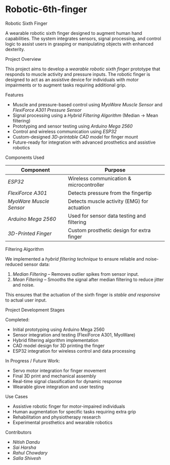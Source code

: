 # Robotic-6th-finger
Robotic Sixth Finger

A wearable robotic sixth finger designed to augment human hand capabilities. The system integrates sensors, signal processing, and control logic to assist users in grasping or manipulating objects with enhanced dexterity.

Project Overview

This project aims to develop a *wearable robotic sixth finger* prototype that responds to muscle activity and pressure inputs. The robotic finger is designed to act as an assistive device for individuals with motor impairments or to augment tasks requiring additional grip.

Features

- Muscle and pressure-based control using *MyoWare Muscle Sensor* and *FlexiForce A301 Pressure Sensor*
- Signal processing using a *Hybrid Filtering Algorithm* (Median → Mean filtering)
- Prototyping and sensor testing using *Arduino Mega 2560*
- Control and wireless communication using *ESP32*
- Custom-designed *3D-printable CAD model* for finger mount
- Future-ready for integration with advanced prosthetics and assistive robotics

Components Used

| Component                 | Purpose                                      |
|---------------------------|----------------------------------------------|
| *ESP32*                 | Wireless communication & microcontroller     |
| *FlexiForce A301*       | Detects pressure from the fingertip          |
| *MyoWare Muscle Sensor* | Detects muscle activity (EMG) for actuation  |
| *Arduino Mega 2560*     | Used for sensor data testing and filtering   |
| *3D-Printed Finger*     | Custom prosthetic design for extra finger    |

Filtering Algorithm

We implemented a *hybrid filtering technique* to ensure reliable and noise-reduced sensor data:

1. *Median Filtering* – Removes outlier spikes from sensor input.
2. *Mean Filtering* – Smooths the signal after median filtering to reduce jitter and noise.

This ensures that the actuation of the sixth finger is *stable and responsive* to actual user input.

Project Development Stages

Completed:
- Initial prototyping using Arduino Mega 2560
- Sensor integration and testing (FlexiForce A301, MyoWare)
- Hybrid filtering algorithm implementation
- CAD model design for 3D printing the finger
- ESP32 integration for wireless control and data processing

 In Progress / Future Work:

- Servo motor integration for finger movement
- Final 3D print and mechanical assembly
- Real-time signal classification for dynamic response
- Wearable glove integration and user testing

 Use Cases

- Assistive robotic finger for motor-impaired individuals
- Human augmentation for specific tasks requiring extra grip
- Rehabilitation and physiotherapy research
- Experimental prosthetics and wearable robotics

Contributors

- *Nitish Dandu*
- *Sai Harsha*
- *Rahul Chowdary*
- *Salla Shivesh*


